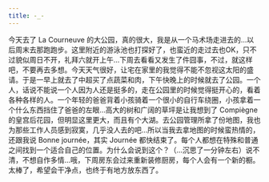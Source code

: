 ```yaml
---
title: -_-
---
```


今天去了 La Courneuve 的大公园，真的很大，我是从一个马术场走进去的...以后周末去那跑跑步。这里附近的游泳池也打探好了，也蛮近的走过去也OK，只不过貌似周日不开，礼拜六就开上午...下周去看看又发生了件囧事，不过，就这样吧，不要再去多想。今天天气很好，让宅在家里的我觉得不能不忽视这太阳的盛请。于是一早上就去了中超买了点蔬菜和肉，下午快晚上的时候就去了公园。一个人，话说不能说一个人因为人还是挺多的，走在公园里的时候觉得挺开心的，看着各种各样的人。一个年轻的爸爸背着小孩骑着一个很小的自行车绕圈，小孩拿着一个什么东西挡住了爸爸的左眼...高大的树和广阔的草坪是让我想到了 Compiègne 的皇宫后花园，但明显这里更大，而且有个大湖。去公园管理所拿了份地图，我也为那些工作人员感到寂寞，几乎没人去的吧...所以当我去拿地图的时候蛮热情的，还跟我说 Bonne journée，其实 Journée 都快结束了。每个人都想在特殊和普通之间找到一个适合自己的位置。为什么会说到这个？（...沉思了一分钟左右）说不清，不想自作多情...哦，下周房东会过来重新装修厨房，每个人会有一个新的橱。太棒了，希望会干净点，也终于有地方放东西了。